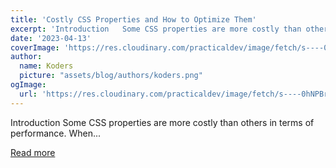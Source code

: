 ```yaml
---
title: 'Costly CSS Properties and How to Optimize Them'
excerpt: 'Introduction   Some CSS properties are more costly than others in terms of performance. When...'
date: '2023-04-13'
coverImage: 'https://res.cloudinary.com/practicaldev/image/fetch/s----0hNPBr--/c_imagga_scale,f_auto,fl_progressive,h_420,q_auto,w_1000/https://dev-to-uploads.s3.amazonaws.com/uploads/articles/8t8gjch65bjodl9jfvwa.jpg'
author:
  name: Koders
  picture: "assets/blog/authors/koders.png"
ogImage:
  url: 'https://res.cloudinary.com/practicaldev/image/fetch/s----0hNPBr--/c_imagga_scale,f_auto,fl_progressive,h_420,q_auto,w_1000/https://dev-to-uploads.s3.amazonaws.com/uploads/articles/8t8gjch65bjodl9jfvwa.jpg'
---
```


Introduction   Some CSS properties are more costly than others in terms of performance. When...

[Read more](https://dev.to/leduc1901/costly-css-properties-and-how-to-optimize-them-3bmd)

